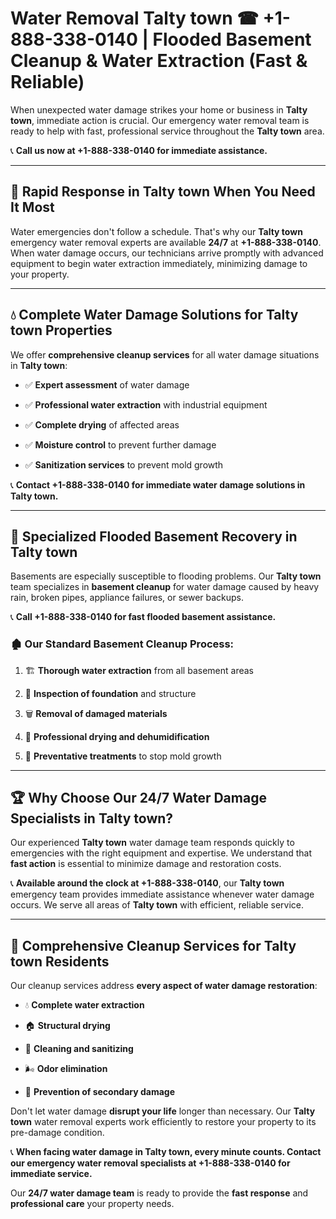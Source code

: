 # Water Removal Talty town ☎ +1-888-338-0140 | Flooded Basement Cleanup & Water Extraction (Fast & Reliable)

When unexpected water damage strikes your home or business in **Talty town**, immediate action is crucial. Our emergency water removal team is ready to help with fast, professional service throughout the **Talty town** area. 

📞 **Call us now at +1-888-338-0140 for immediate assistance.**
---
## 🚀 Rapid Response in Talty town When You Need It Most
Water emergencies don't follow a schedule. That's why our **Talty town** emergency water removal experts are available **24/7** at **+1-888-338-0140**. When water damage occurs, our technicians arrive promptly with advanced equipment to begin water extraction immediately, minimizing damage to your property.
---
## 💧 Complete Water Damage Solutions for Talty town Properties
We offer **comprehensive cleanup services** for all water damage situations in **Talty town**:
- ✅ **Expert assessment** of water damage  
- ✅ **Professional water extraction** with industrial equipment  
- ✅ **Complete drying** of affected areas  
- ✅ **Moisture control** to prevent further damage  
- ✅ **Sanitization services** to prevent mold growth  
📞 **Contact +1-888-338-0140 for immediate water damage solutions in Talty town.**
---
## 🌊 Specialized Flooded Basement Recovery in Talty town
Basements are especially susceptible to flooding problems. Our **Talty town** team specializes in **basement cleanup** for water damage caused by heavy rain, broken pipes, appliance failures, or sewer backups. 
📞 **Call +1-888-338-0140 for fast flooded basement assistance.**
### 🏚️ Our Standard Basement Cleanup Process:
1. 🏗️ **Thorough water extraction** from all basement areas  
2. 🔎 **Inspection of foundation** and structure  
3. 🗑️ **Removal of damaged materials**  
4. 💨 **Professional drying and dehumidification**  
5. 🚫 **Preventative treatments** to stop mold growth  
---
## 🏆 Why Choose Our 24/7 Water Damage Specialists in Talty town?
Our experienced **Talty town** water damage team responds quickly to emergencies with the right equipment and expertise. We understand that **fast action** is essential to minimize damage and restoration costs.
📞 **Available around the clock at +1-888-338-0140**, our **Talty town** emergency team provides immediate assistance whenever water damage occurs. We serve all areas of **Talty town** with efficient, reliable service.
---
## 🧹 Comprehensive Cleanup Services for Talty town Residents
Our cleanup services address **every aspect of water damage restoration**:
- 💧 **Complete water extraction**  
- 🏠 **Structural drying**  
- 🧼 **Cleaning and sanitizing**  
- 🌬️ **Odor elimination**  
- 🚫 **Prevention of secondary damage**  
Don't let water damage **disrupt your life** longer than necessary. Our **Talty town** water removal experts work efficiently to restore your property to its pre-damage condition.
📞 **When facing water damage in Talty town, every minute counts. Contact our emergency water removal specialists at +1-888-338-0140 for immediate service.**
Our **24/7 water damage team** is ready to provide the **fast response** and **professional care** your property needs.
